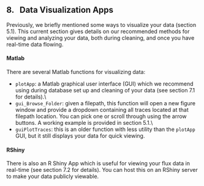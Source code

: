 ## 8. &nbsp; Data Visualization Apps

<link rel="stylesheet" href="css/style.css">

Previously, we briefly mentioned some ways to visualize your data (section 5.1). This current section gives details on our recommended methods for viewing and analyzing your data, both during cleaning, and once you have real-time data flowing. 

#### Matlab

There are several Matlab functions for visualizing data:

* `plotApp`: a Matlab graphical user interface (GUI) which we recommend using during database set up and cleaning of your data (see section 7.1 for details).\
* `gui_Browse_Folder`: given a filepath, this function will open a new figure window and provide a dropdown containing all traces located at that filepath location. You can pick one or scroll through using the arrow buttons. A working example is provided in section 5.1.\
* `guiPlotTraces`: this is an older function with less utility than the `plotApp` GUI, but it still displays your data for quick viewing.

#### RShiny

There is also an R Shiny App which is useful for viewing your flux data in real-time (see section 7.2 for details). You can host this on an RShiny server to make your data publicly viewable.



